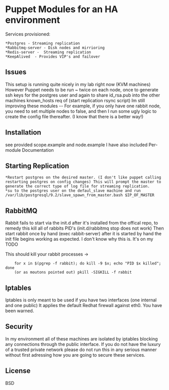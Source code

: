 Puppet Modules for an HA environment 
====================================
Services provisioned:

 
	*Postgres - Streaming replication 
	*Rabbitmq-server - Disk nodes and mirrioring 
	*Redis-server -  Streaming replication
	*KeepAlived  - Provides VIP's and failover


Issues
------

This setup is running quite nicely in my lab right now (KVM machines) However Puppet needs to be run ~ twice on each node, once to generate ssh keys for the postgres user and again to share id_rsa.pub into the other machines known_hosts req of (start replication rsync script)
Im still improving these modules -- For example, if you only have one rabbit node, you need to set multiple nodes to false, and then I run some ugly logic to create the config file thereafter. 
(I know that there is a better way!)


Installation
------------
see provided scope.example and node.example 
I have also included Per-module Documentation

Starting Replication
--------------------
	*Restart postgres on the desired master. (I don't like puppet calling restarting postgres on config changes) This will prompt the master to generate the correct type of log file for streaming replication.
	*su to the postgres user on the defaul_slave machine and run /var/lib/postgresql/9.2/slave_spawn_from_master.bash $IP_OF_MASTER 

RabbitMQ
-------- 
Rabbit fails to start via the init.d after it's installed from the offical repo, to remedy this kill all of rabbits PID's (init.d/rabbitmq stop does not work) Then start rabbit once by hand (exec rabbit-server) after it is started by hand the init file begins working as expected. I don't know why this is. It's on my TODO

This should kill your rabbit processes -> 

        for x in $(pgrep -f rabbit); do kill -9 $x; echo "PID $x killed"; done
        (or as moutons pointed out) pkill -SIGKILL -f rabbit

Iptables
--------
Iptables is only meant to be used if you have two interfaces (one internal and one public) It applies the default Redhat firewall against eth0. You have been warned.

Security
--------
In my environment all of these machines are isolated by iptables blocking any connections through the public interface.
If you do not have the luxury of a trusted private network please do not run this in any serious manner without first adressing how you are going to secure these services.

License
------
BSD

